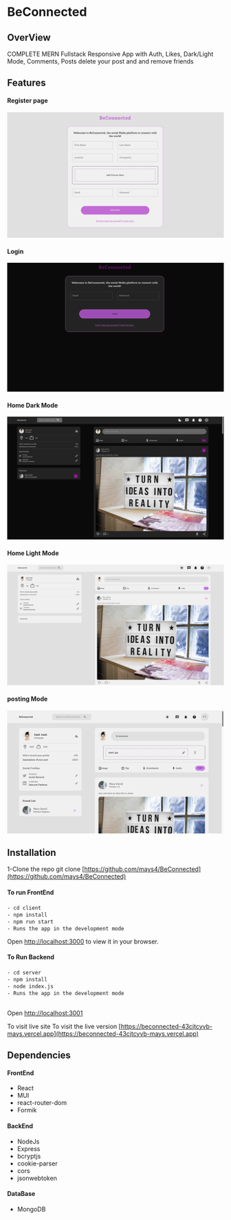 # BeConnected
## OverView

COMPLETE MERN Fullstack Responsive App with Auth, Likes, Dark/Light Mode, Comments, Posts delete your post and and remove friends  


## Features
#### Register page
![register](client/public/assets/register.png)
#### Login 
![login](client/public/assets/login.png)
#### Home Dark Mode
![home-dark](client/public/assets/home-dark.png)
#### Home Light Mode
![home-light](client/public/assets/home-light.png)

#### posting Mode
![posting](client/public/assets/posting.png)


## Installation
1-Clone the repo
git clone [https://github.com/mays4/BeConnected](https://github.com/mays4/BeConnected)
#### To run FrontEnd 
```
- cd client 
- npm install 
- npm run start
- Runs the app in the development mode

```
Open [http://localhost:3000](http://localhost:3000) to view it in your browser.

#### To Run Backend

```
- cd server 
- npm install 
- node index.js
- Runs the app in the development mode
 
```
Open [http://localhost:3001](http://localhost:3001)

To visit live site 
To visit the live version [https://beconnected-43cjtcyvb-mays.vercel.app](https://beconnected-43cjtcyvb-mays.vercel.app)


## Dependencies
#### FrontEnd
- React 
- MUI
- react-router-dom
- Formik 


#### BackEnd

- NodeJs
- Express
- bcryptjs
- cookie-parser
- cors
- jsonwebtoken

#### DataBase
- MongoDB


